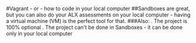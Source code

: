 #Vagrant - or - how to code in your local computer
##Sandboxes are great, but you can also do your ALX assessments on your local computer - having a virtual machine (VM) is the perfect tool for that.
###Also:
. The project is 100% optional
. The project can't be done in Sandboxes - it can be done only in your local computer
